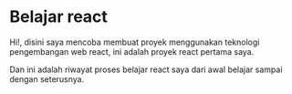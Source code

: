 # Belajar react

Hi!, disini saya mencoba membuat proyek menggunakan teknologi pengembangan web react, ini adalah proyek react pertama saya.

Dan ini adalah riwayat proses belajar react saya dari awal belajar sampai dengan seterusnya.
